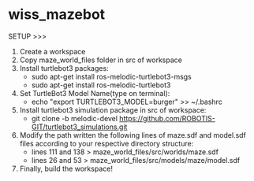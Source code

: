 # wiss_mazebot

SETUP >>>
1. Create a workspace
2. Copy maze_world_files folder in src of workspace
3. Install turtlebot3 packages:
   - sudo apt-get install ros-melodic-turtlebot3-msgs
   - sudo apt-get install ros-melodic-turtlebot3
4. Set TurtleBot3 Model Name(type on terminal):
   - echo "export TURTLEBOT3_MODEL=burger" >> ~/.bashrc
5. Install turtlebot3 simulation package in src of workspace:
   - git clone -b melodic-devel https://github.com/ROBOTIS-GIT/turtlebot3_simulations.git
6. Modify the path written the following lines of maze.sdf and model.sdf files according to your respective directory structure:
   - lines 111 and 138 > maze_world_files/src/worlds/maze.sdf
   - lines 26 and 53 > maze_world_files/src/models/maze/model.sdf
7. Finally, build the workspace!
